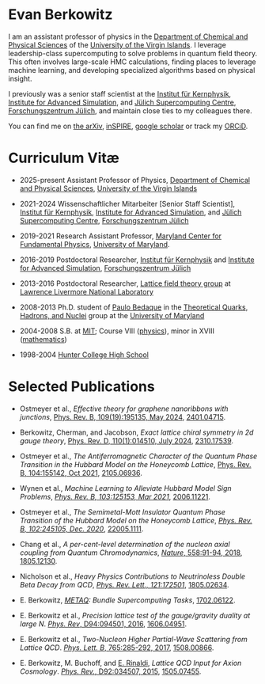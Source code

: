 # Evan Berkowitz

I am an assistant professor of physics in the [Department of Chemical and Physical Sciences][DCPS] of the [University of the Virgin Islands][UVI].
I leverage leadership-class supercomputing to solve problems in quantum field theory.
This often involves large-scale HMC calculations, finding places to leverage machine learning, and developing specialized algorithms based on physical insight.

I previously was a senior staff scientist at the [Institut für Kernphysik][IKP], [Institute for Advanced Simulation][IAS], and [Jülich Supercomputing Centre][JSC], [Forschungszentrum Jülich][FZJ], and maintain close ties to my colleagues there.

You can find me on [the arXiv][ARXIV], [inSPIRE][INSPIRE], [google scholar][SCHOLAR] or track my [ORCiD][ORCID].


# Curriculum Vitæ

 - 2025-present Assistant Professor of Physics, [Department of Chemical and Physical Sciences][DCPS], [University of the Virgin Islands][UVI]
 - 2021-2024 Wissenschaftlicher Mitarbeiter [Senior Staff Scientist], [Institut für Kernphysik][IKP], [Institute for Advanced Simulation][IAS], and [Jülich Supercomputing Centre][JSC], [Forschungszentrum Jülich][FZJ]

 - 2019-2021 Research Assistant Professor, [Maryland Center for Fundamental Physics][MCFP], [University of Maryland][UMD].
 - 2016-2019 Postdoctoral Researcher, [Institut für Kernphysik][IKP] and [Institute for Advanced Simulation][IAS], [Forschungszentrum Jülich][FZJ]
 - 2013-2016 Postdoctoral Researcher, [Lattice field theory group][LATTICE] at [Lawrence Livermore National Laboratory][LLNL]
 - 2008-2013 Ph.D. student of [Paulo Bedaque][PAULO] in the [Theoretical Quarks, Hadrons, and Nuclei][TQHN] group at the [University of Maryland][UMD]
 - 2004-2008 S.B. at [MIT][MIT]; Course VIII ([physics][VIII]), minor in XVIII ([mathematics][XVIII])
 - 1998-2004 [Hunter College High School][HCHS]

# Selected Publications

 - Ostmeyer et al., *Effective theory for graphene nanoribbons with junctions*, [Phys. Rev. B, 109(19):195135, May 2024](https://doi.org/10.1103/PhysRevB.109.195135), [2401.04715](https://arxiv.org/abs/2401.04715).

 - Berkowitz, Cherman, and Jacobson, *Exact lattice chiral symmetry in 2d gauge theory*, [Phys. Rev. D, 110(1):014510, July 2024](https://doi.org/10.1103/PhysRevD.110.014510), [2310.17539](https://arxiv.org/abs/2310.17539).

 - Ostmeyer et al., *The Antiferromagnetic Character of the Quantum Phase Transition in the Hubbard Model on the Honeycomb Lattice*, [Phys. Rev. B, 104:155142, Oct 2021](https://doi.org/10.1103/PhysRevB.104.155142), [2105.06936](https://arxiv.org/abs/2105.06936).

 - Wynen et al., *Machine Learning to Alleviate Hubbard Model Sign Problems*, [*Phys. Rev. B, 103:125153, Mar 2021*](https://doi.org/10.1103/PhysRevB.103.125153), [2006.11221](https://arxiv.org/abs/2006.11221).

 - Ostmeyer et al., *The Semimetal-Mott Insulator Quantum Phase Transition of the Hubbard Model on the Honeycomb Lattice*, [*Phys. Rev. B, 102:245105, Dec. 2020*](https://link.aps.org/doi/10.1103/PhysRevB.102.245105), [22005.1111](https://arxiv.org/abs/22005.1111).

 - Chang et al., *A per-cent-level determination of the nucleon axial coupling from Quantum Chromodynamics*, [*Nature*, 558:91-94, 2018](https://doi.org/10.1038/s41586-018-0161-8), [1805.12130](https://arxiv.org/abs/1805.12130).

 - Nicholson et al., *Heavy Physics Contributions to Neutrinoless Double Beta Decay from QCD*, [*Phys. Rev. Lett., 121:172501*](https://doi.org/10.1103/PhysRevLett.121.172501), [1805.02634](https://arxiv.org/abs/1805.02634).

- E. Berkowitz, *[METAQ][METAQ]: Bundle Supercomputing Tasks*, [1702.06122](https://arxiv.org/abs/1702.06122).

 - E. Berkowitz et al., *Precision lattice test of the gauge/gravity duality at large N*.  [*Phys. Rev*, D94:094501, 2016](http://link.aps.org/doi/10.1103/PhysRevD.94.094501), [1606.04951](https://arxiv.org/abs/1606.04951).

 - E. Berkowitz et al., *Two-Nucleon Higher Partial-Wave Scattering from Lattice QCD*.  [*Phys. Lett. B*, 765:285-292, 2017](https://doi.org/10.1016/j.physletb.2016.12.024), [1508.00866](http://arxiv.org/abs/1508.00886).

 - E. Berkowitz, M. Buchoff, and [E. Rinaldi][RINALDI], *Lattice QCD Input for Axion Cosmology*.  [*Phys. Rev.*, D92:034507, 2015](http://dx.doi.org/10.1103/PhysRevD.92.034507), [1505.07455](http://arxiv.org/abs/1505.07455).

[ARXIV]:    http://arxiv.org/a/berkowitz_e_1
[INSPIRE]:  https://inspirehep.net/authors/1078474
[SCHOLAR]:  https://scholar.google.com/citations?user=hEy9k60AAAAJ
[ORCID]:    http://orcid.org/0000-0003-1082-1374

[DCPS]:     https://www.uvi.edu/academics/science-math/departments/chem-and-phys-sciences/
[UVI]:      https://uvi.edu/
[MCFP]:     https://mcfp.physics.umd.edu/
[IKP]:      http://www.fz-juelich.de/ikp/EN/Home/home_node.html
[IAS]:      http://www.fz-juelich.de/portal/EN/AboutUs/organizational_structure/Institutes/InstituteAdvancedSimulation/_node.html
[FZJ]:      http://www.fz-juelich.de/portal/EN/Home/home_node.html
[JSC]:      https://www.fz-juelich.de/ias/jsc/EN/Home/home_node.html
[LATTICE]:  https://lattice.llnl.gov/
[LLNL]:     https://www.llnl.gov/
[PAULO]:    https://umdphysics.umd.edu/people/faculty/current/item/41-bedaque.html#biography
[TQHN]:     http://www.physics.umd.edu/tqhn/
[UMD]:      https://umdphysics.umd.edu/
[MIT]:      http://web.mit.edu/
[VIII]:     http://physics.mit.edu/
[XVIII]:    https://math.mit.edu/
[HCHS]:     https://www.hunterschools.org/high-school/high-school-welcome

[METAQ]:    https://github.com/evanberkowitz/metaq/

[RINALDI]:  https://github.com/erinaldi

